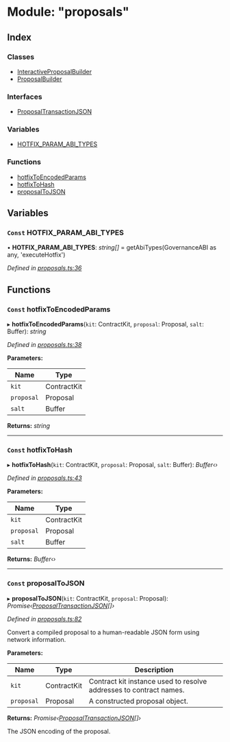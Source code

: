 # Module: "proposals"

## Index

### Classes

* [InteractiveProposalBuilder](../classes/_proposals_.interactiveproposalbuilder.md)
* [ProposalBuilder](../classes/_proposals_.proposalbuilder.md)

### Interfaces

* [ProposalTransactionJSON](../interfaces/_proposals_.proposaltransactionjson.md)

### Variables

* [HOTFIX_PARAM_ABI_TYPES](_proposals_.md#const-hotfix_param_abi_types)

### Functions

* [hotfixToEncodedParams](_proposals_.md#const-hotfixtoencodedparams)
* [hotfixToHash](_proposals_.md#const-hotfixtohash)
* [proposalToJSON](_proposals_.md#const-proposaltojson)

## Variables

### `Const` HOTFIX_PARAM_ABI_TYPES

• **HOTFIX_PARAM_ABI_TYPES**: *string[]* = getAbiTypes(GovernanceABI as any, 'executeHotfix')

*Defined in [proposals.ts:36](https://github.com/celo-org/celo-monorepo/blob/master/packages/sdk/governance/src/proposals.ts#L36)*

## Functions

### `Const` hotfixToEncodedParams

▸ **hotfixToEncodedParams**(`kit`: ContractKit, `proposal`: Proposal, `salt`: Buffer): *string*

*Defined in [proposals.ts:38](https://github.com/celo-org/celo-monorepo/blob/master/packages/sdk/governance/src/proposals.ts#L38)*

**Parameters:**

Name | Type |
------ | ------ |
`kit` | ContractKit |
`proposal` | Proposal |
`salt` | Buffer |

**Returns:** *string*

___

### `Const` hotfixToHash

▸ **hotfixToHash**(`kit`: ContractKit, `proposal`: Proposal, `salt`: Buffer): *Buffer‹›*

*Defined in [proposals.ts:43](https://github.com/celo-org/celo-monorepo/blob/master/packages/sdk/governance/src/proposals.ts#L43)*

**Parameters:**

Name | Type |
------ | ------ |
`kit` | ContractKit |
`proposal` | Proposal |
`salt` | Buffer |

**Returns:** *Buffer‹›*

___

### `Const` proposalToJSON

▸ **proposalToJSON**(`kit`: ContractKit, `proposal`: Proposal): *Promise‹[ProposalTransactionJSON](../interfaces/_proposals_.proposaltransactionjson.md)[]›*

*Defined in [proposals.ts:82](https://github.com/celo-org/celo-monorepo/blob/master/packages/sdk/governance/src/proposals.ts#L82)*

Convert a compiled proposal to a human-readable JSON form using network information.

**Parameters:**

Name | Type | Description |
------ | ------ | ------ |
`kit` | ContractKit | Contract kit instance used to resolve addresses to contract names. |
`proposal` | Proposal | A constructed proposal object. |

**Returns:** *Promise‹[ProposalTransactionJSON](../interfaces/_proposals_.proposaltransactionjson.md)[]›*

The JSON encoding of the proposal.
